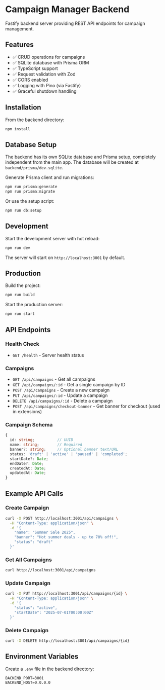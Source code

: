 # Campaign Manager Backend

Fastify backend server providing REST API endpoints for campaign management.

## Features

- ✅ CRUD operations for campaigns
- ✅ SQLite database with Prisma ORM
- ✅ TypeScript support
- ✅ Request validation with Zod
- ✅ CORS enabled
- ✅ Logging with Pino (via Fastify)
- ✅ Graceful shutdown handling

## Installation

From the backend directory:

```bash
npm install
```

## Database Setup

The backend has its own SQLite database and Prisma setup, completely independent from the main app. The database will be created at `backend/prisma/dev.sqlite`.

Generate Prisma client and run migrations:

```bash
npm run prisma:generate
npm run prisma:migrate
```

Or use the setup script:

```bash
npm run db:setup
```

## Development

Start the development server with hot reload:

```bash
npm run dev
```

The server will start on `http://localhost:3001` by default.

## Production

Build the project:

```bash
npm run build
```

Start the production server:

```bash
npm run start
```

## API Endpoints

### Health Check

- `GET /health` - Server health status

### Campaigns

- `GET /api/campaigns` - Get all campaigns
- `GET /api/campaigns/:id` - Get a single campaign by ID
- `POST /api/campaigns` - Create a new campaign
- `PUT /api/campaigns/:id` - Update a campaign
- `DELETE /api/campaigns/:id` - Delete a campaign
- `POST /api/campaigns/checkout-banner` - Get banner for checkout (used in extensions)

### Campaign Schema

```typescript
{
  id: string;          // UUID
  name: string;        // Required
  banner?: string;     // Optional banner text/URL
  status: 'draft' | 'active' | 'paused' | 'completed';
  startDate?: Date;
  endDate?: Date;
  createdAt: Date;
  updatedAt: Date;
}
```

## Example API Calls

### Create Campaign

```bash
curl -X POST http://localhost:3001/api/campaigns \
  -H "Content-Type: application/json" \
  -d '{
    "name": "Summer Sale 2025",
    "banner": "Hot summer deals - up to 70% off!",
    "status": "draft"
  }'
```

### Get All Campaigns

```bash
curl http://localhost:3001/api/campaigns
```

### Update Campaign

```bash
curl -X PUT http://localhost:3001/api/campaigns/{id} \
  -H "Content-Type: application/json" \
  -d '{
    "status": "active",
    "startDate": "2025-07-01T00:00:00Z"
  }'
```

### Delete Campaign

```bash
curl -X DELETE http://localhost:3001/api/campaigns/{id}
```

## Environment Variables

Create a `.env` file in the backend directory:

```
BACKEND_PORT=3001
BACKEND_HOST=0.0.0.0
```
